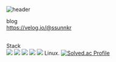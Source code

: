 ![header](https://capsule-render.vercel.app/api?type=waving&color=auto&height=369&section=header&text=Hello%20World!&fontSize=90)


blog
<br>
https://velog.io/@ssunnkr
<br>
<br>

Stack
<br>
<img src="https://img.shields.io/badge/python-3670A0?style=for-the-badge&logo=python&logoColor=ffdd54">
<img src="https://img.shields.io/badge/java-%23ED8B00.svg?style=for-the-badge&logo=java&logoColor=white">
<img src="https://img.shields.io/badge/c++-%2300599C.svg?style=for-the-badge&logo=c%2B%2B&logoColor=white">
<img src="https://img.shields.io/badge/unrealengine-%23313131.svg?style=for-the-badge&logo=unrealengine&logoColor=white">
<img src="https://img.shields.io/badge/PyTorch-%23EE4C2C.svg?style=for-the-badge&logo=PyTorch&logoColor=white">
Linux.
[![Solved.ac Profile](http://mazassumnida.wtf/api/v2/generate_badge?boj=zircon10)](https://solved.ac/zircon10/)
